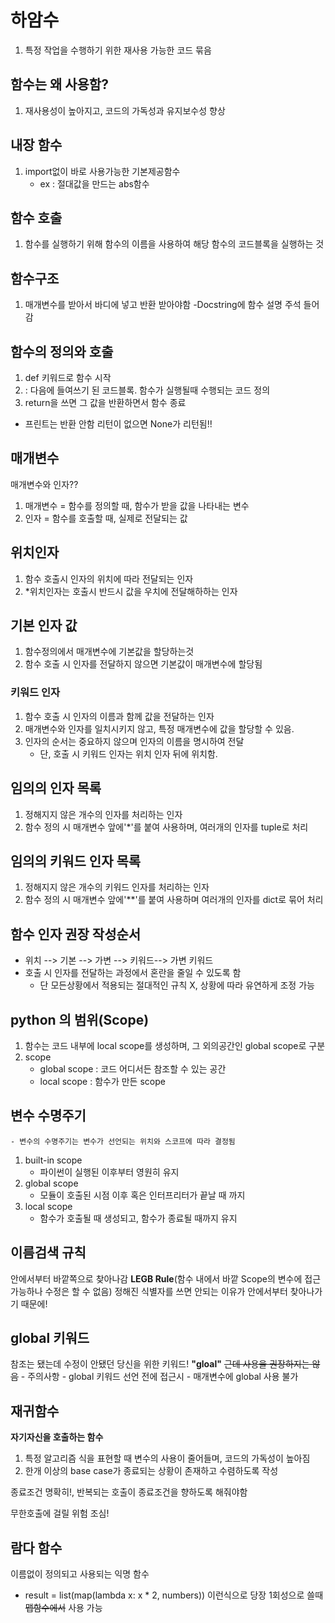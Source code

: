 # 하암수

1. 특정 작업을 수행하기 위한 재사용 가능한 코드 묶음

## 함수는 왜 사용함?

1. 재사용성이 높아지고, 코드의 가독성과 유지보수성 향상

## 내장 함수

1. import없이 바로 사용가능한 기본제공함수
    - ex : 절대값을 만드는 abs함수

## 함수 호출

1. 함수를 실행하기 위해 함수의 이름을 사용하여 해당 함수의 코드블록을 실행하는 것

## 함수구조

1. 매개변수를 받아서 바디에 넣고 반환 받아야함
    -Docstring에 함수 설명 주석 들어감

## 함수의 정의와 호출

1. def 키워드로 함수 시작
2. : 다음에 들여쓰기 된 코드블록. 함수가 실행될때 수행되는 코드 정의
3. return을 쓰면 그 값을 반환하면서 함수 종료

- 프린트는 반환 안함 리턴이 없으면 None가 리턴됨!!

## 매개변수

매개변수와 인자??

1. 매개변수 =  함수를 정의할 때, 함수가 받을 값을 나타내는 변수
2. 인자 = 함수를 호출할 때, 실제로 전달되는 값

## 위치인자

1. 함수 호출시 인자의 위치에 따라 전달되는 인자
2. *위치인자는 호출시 반드시 값을 우치에 전달해하하는 인자

## 기본 인자 값

1. 함수정의에서 매개변수에 기본값을 할당하는것
2. 함수 호출 시 인자를 전달하지 않으면 기본값이 매개변수에 할당됨

### 키워드 인자

1. 함수 호출 시 인자의 이름과 함께 값을 전달하는 인자
2. 매개변수와 인자를 일치시키지 않고, 특정 매개변수에 값을 할당할 수 있음.
3. 인자의 순서는 중요하지 않으며 인자의 이름을 명시하여 전달
    - 단, 호출 시 키워드 인자는 위치 인자 뒤에 위치함.

## 임의의 인자 목록
1. 정해지지 않은 개수의 인자를 처리하는 인자
2. 함수 정의 시 매개변수 앞에'*'를 붙여 사용하며, 여러개의 인자를 tuple로 처리

## 임의의 키워드 인자 목록

1. 정해지지 않은 개수의 키워드 인자를 처리하는 인자
2. 함수 정의 시 매개변수 앞에'**'를 붙여 사용하며 여러개의 인자를 dict로 묶어 처리

## 함수 인자 권장 작성순서

- 위치 --> 기본 --> 가변 --> 키워드--> 가변 키워드
- 호출 시 인자를 전달하는 과정에서 혼란을 줄일 수 있도록 함
  - 단 모든상황에서 적용되는 절대적인 규칙 X, 상황에 따라 유연하게 조정 가능

## python 의 범위(Scope)

1. 함수는 코드 내부에 local scope를 생성하며, 그 외의공간인 global scope로 구분
2. scope
   - global scope : 코드 어디서든 참조할 수 있는 공간
   - local scope : 함수가 만든 scope
  
## 변수 수명주기
    - 변수의 수명주기는 변수가 선언되는 위치와 스코프에 따라 결정됨

1. built-in scope
   - 파이썬이 실행된 이후부터 영원히 유지
2. global scope
   - 모듈이 호출된 시점 이후 혹은 인터프리터가 끝날 때 까지
3. local scope
   - 함수가 호출될 때 생성되고, 함수가 종료될 때까지 유지

## 이름검색 규칙

안에서부터 바깥쪽으로 찾아나감
**LEGB Rule**(함수 내에서 바깥 Scope의 변수에 접근 가능하나 수정은 할 수 없음)
정해진 식별자를 쓰면 안되는 이유가 안에서부터 찾아나가기 때문에!

## global 키워드
참조는 됐는데 수정이 안됐던 당신을 위한 키워드!
**"gloal"**
~~근데 사용을 권장하지는 않음~~
    - 주의사항
    - global 키워드 선언 전에 접근시
    - 매개변수에 global 사용 불가 

## 재귀함수

**자기자신을 호출하는 함수**

1. 특정 알고리즘 식을 표현할 때 변수의 사용이 줄어들며, 코드의 가독성이 높아짐
2. 한개 이상의 base case가 종료되는 상황이 존재하고 수렴하도록 작성

종료조건 명확히!, 반복되는 호출이 종료조건을 향하도록 해줘야함

무한호출에 걸릴 위험 조심!

## 람다 함수
이름없이 정의되고 사용되는 익명 함수
- result = list(map(lambda x: x * 2, numbers))
이런식으로 당장 1회성으로 쓸때 ~~맵함수에서~~ 사용 가능
